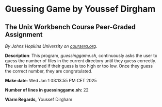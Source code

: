 # Guessing Game by Youssef Dirgham
## The Unix Workbench Course Peer-Graded Assignment
*By Johns Hopkins University on [coursera.org](https://www.coursera.org/).*

**Description**: This program, *guessinggame.sh*, continuously asks the user to guess the number of files in the current directory until they guess correctly. The user is informed if their guess is too high or too low. Once they guess the correct number, they are congratulated.

**Make date**: Wed Jan  1 03:13:55 PM CET 2025

**Number of lines in guessinggame.sh:** 22

**Warm Regards,**
Youssef Dirgham
